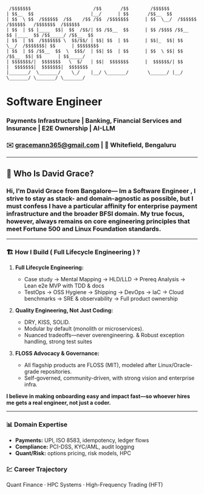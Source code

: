 ```text

 /$$$$$$$                       /$$       /$$        /$$$$$$                                         
| $$__  $$                     |__/      | $$       /$$__  $$                                        
| $$  \ $$  /$$$$$$  /$$    /$$ /$$  /$$$$$$$      | $$  \__/  /$$$$$$   /$$$$$$   /$$$$$$$  /$$$$$$ 
| $$  | $$ |____  $$|  $$  /$$/| $$ /$$__  $$      | $$ /$$$$ /$$__  $$ |____  $$ /$$_____/ /$$__  $$
| $$  | $$  /$$$$$$$ \  $$/$$/ | $$| $$  | $$      | $$|_  $$| $$  \__/  /$$$$$$$| $$      | $$$$$$$$
| $$  | $$ /$$__  $$  \  $$$/  | $$| $$  | $$      | $$  \ $$| $$       /$$__  $$| $$      | $$_____/
| $$$$$$$/|  $$$$$$$   \  $/   | $$|  $$$$$$$      |  $$$$$$/| $$      |  $$$$$$$|  $$$$$$$|  $$$$$$$
|_______/  \_______/    \_/    |__/ \_______/       \______/ |__/       \_______/ \_______/ \_______/

```
#  Software Engineer 
### Payments Infrastructure | Banking, Financial Services and Insurance | E2E Ownership | AI-LLM

### ✉️ [gracemann365@gmail.com](mailto:gracemann365@gmail.com) | 📍 Whitefield, Bengaluru  
---
## 🤔 Who Is David Grace?

### Hi, I’m David Grace from Bangalore— Im a Software Engineer , I strive to stay as stack- and domain-agnostic as possible, but I must confess I have a particular affinity for enterprise payment infrastructure and the broader BFSI domain. My true focus, however, always remains on core engineering principles that meet Fortune 500 and Linux Foundation standards.
---

### 🏗️ How I Build ( Full Lifecycle Engineering ) ? 

1. **Full Lifecycle Engineering:**  
   - Case study → Mental Mapping → HLD/LLD → Prereq Analysis → Lean e2e MVP with TDD & docs 
   - TestOps → OSS Hygiene → Shipping -> DevOps → IaC → Cloud benchmarks → SRE & observability → Full product ownership

2. **Quality Engineering, Not Just Coding:**  
   - DRY, KISS, SOLID.  
   - Modular by default (monolith or microservices).
   - Nuanced tradeoffs—never overengineering. & Robust exception handling, strong test suites
   
3. **FLOSS Advocacy & Governance:**  
   - All flagship products are FLOSS (MIT), modeled after Linux/Oracle-grade repositories.
   - Self-governed, community-driven, with strong vision and enterprise infra.
   
**I believe in making onboarding easy and impact fast—so whoever hires me gets a real engineer, not just a coder.**

---
### 📊 Domain Expertise
- **Payments:** UPI, ISO 8583, idempotency, ledger flows  
- **Compliance:** PCI-DSS, KYC/AML, audit logging  
- **Quant/Risk:** options pricing, risk models, HPC

### 💹 Career Trajectory
Quant Finance · HPC Systems · High-Frequency Trading (HFT)

